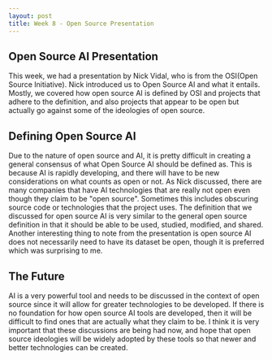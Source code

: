 ```yaml
---
layout: post
title: Week 8 - Open Source Presentation
---
```


## Open Source AI Presentation

This week, we had a presentation by Nick Vidal, who is from the OSI(Open Source Initiative). Nick introduced us to Open Source AI and what it entails. Mostly, we covered how open source AI is defined by OSI and projects that adhere to the definition, and also projects that appear to be open but actually go against some of the ideologies of open source.

## Defining Open Source AI

Due to the nature of open source and AI, it is pretty difficult in creating a general consensus of what Open Source AI should be defined as. This is because AI is rapidly developing, and there will have to be new considerations on what counts as open or not. <!--more--> As Nick discussed, there are many companies that have AI technologies that are really not open even though they claim to be "open source". Sometimes this includes obscuring source code or technologies that the project uses. The definition that we discussed for open source AI is very similar to the general open source definition in that it should be able to be used, studied, modified, and shared. Another interesting thing to note from the presentation is open source AI does not necessarily need to have its dataset be open, though it is preferred which was surprising to me.

## The Future

AI is a very powerful tool and needs to be discussed in the context of open source since it will allow for greater technologies to be developed. If there is no foundation for how open source AI tools are developed, then it will be difficult to find ones that are actually what they claim to be. I think it is very important that these discussions are being had now, and hope that open source ideologies will be widely adopted by these tools so that newer and better technologies can be created.